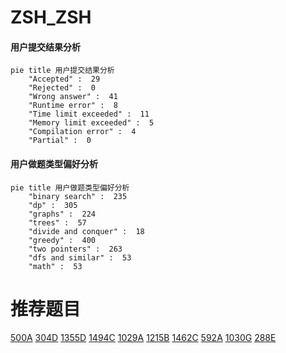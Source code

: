 # ZSH_ZSH

<!-- tabs:start -->



#### **用户提交结果分析**

```mermaid
pie title 用户提交结果分析
    "Accepted" :  29
    "Rejected" :  0
    "Wrong answer" :  41
    "Runtime error" :  8
    "Time limit exceeded" :  11
    "Memory limit exceeded" :  5
    "Compilation error" :  4
    "Partial" :  0
```

#### **用户做题类型偏好分析**

```mermaid
pie title 用户做题类型偏好分析
    "binary search" :  235
    "dp" :  305
    "graphs" :  224
    "trees" :  57
    "divide and conquer" :  18
    "greedy" :  400
    "two pointers" :  263
    "dfs and similar" :  53
    "math" :  53
```



<!-- tabs:end -->
# 推荐题目
[500A](https://codeforces.com/contest/500/problem/A)
[304D](https://codeforces.com/contest/304/problem/D)
[1355D](https://codeforces.com/contest/1355/problem/D)
[1494C](https://codeforces.com/contest/1494/problem/C)
[1029A](https://codeforces.com/contest/1029/problem/A)
[1215B](https://codeforces.com/contest/1215/problem/B)
[1462C](https://codeforces.com/contest/1462/problem/C)
[592A](https://codeforces.com/contest/592/problem/A)
[1030G](https://codeforces.com/contest/1030/problem/G)
[288E](https://codeforces.com/contest/288/problem/E)
